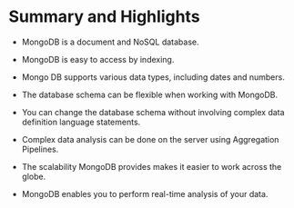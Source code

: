 # Summary and Highlights

- MongoDB is a document and NoSQL database. 

- MongoDB is easy to access by indexing. 

- Mongo DB supports various data types, including dates and numbers. 

- The database schema can be flexible when working with MongoDB.  

- You can change the database schema without involving complex data definition language statements. 

- Complex data analysis can be done on the server using Aggregation Pipelines. 

- The scalability MongoDB provides makes it easier to work across the globe. 

- MongoDB enables you to perform real-time analysis of your data.
